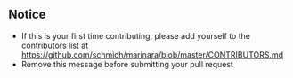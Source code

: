 ## Notice

- If this is your first time contributing, please add yourself to the contributors list at https://github.com/schmich/marinara/blob/master/CONTRIBUTORS.md
- Remove this message before submitting your pull request
